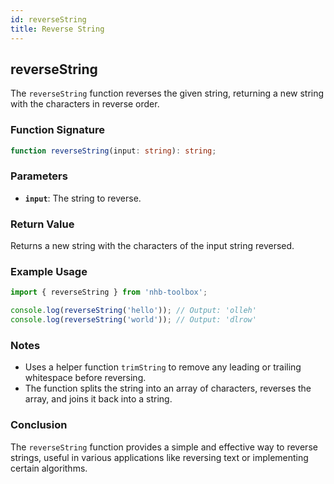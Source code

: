 ```yaml
---
id: reverseString  
title: Reverse String  
---
```


## reverseString

The `reverseString` function reverses the given string, returning a new string with the characters in reverse order.

### Function Signature

```typescript
function reverseString(input: string): string;
```

### Parameters

- **`input`**: The string to reverse.

### Return Value

Returns a new string with the characters of the input string reversed.

### Example Usage

```typescript
import { reverseString } from 'nhb-toolbox';

console.log(reverseString('hello')); // Output: 'olleh'
console.log(reverseString('world')); // Output: 'dlrow'
```

### Notes

- Uses a helper function `trimString` to remove any leading or trailing whitespace before reversing.
- The function splits the string into an array of characters, reverses the array, and joins it back into a string.

### Conclusion

The `reverseString` function provides a simple and effective way to reverse strings, useful in various applications like reversing text or implementing certain algorithms.
